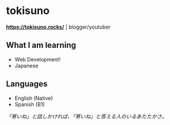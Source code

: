 # tokisuno
**https://tokisuno.rocks/** | blogger/youtuber
## What I am learning 
- Web Development!
- Japanese

## Languages
- English (Native)
- Spanish (B1)

*「寒いね」と話しかければ、「寒いね」と答える人のいるあたたかさ。*
